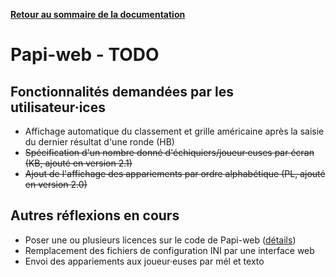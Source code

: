 **[Retour au sommaire de la documentation](../README.md)**

# Papi-web - TODO

## Fonctionnalités demandées par les utilisateur·ices

- Affichage automatique du classement et grille américaine après la saisie du dernier résultat d'une ronde (HB)
- ~~Spécification d'un nombre donné d'échiquiers/joueur·euses par écran (KB, ajouté en version 2.1)~~
- ~~Ajout de l'affichage des appariements par ordre alphabétique (PL, ajouté en version 2.0)~~

## Autres réflexions en cours

- Poser une ou plusieurs licences sur le code de Papi-web ([détails](94-license.md))
- Remplacement des fichiers de configuration INI par une interface web
- Envoi des appariements aux joueur·euses par mél et texto
